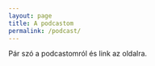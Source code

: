 ```yaml
---
layout: page
title: A podcastom
permalink: /podcast/
---
```


Pár szó a podcastomról és link az oldalra.